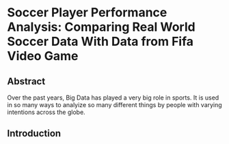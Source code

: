 # Soccer Player Performance Analysis: Comparing Real World Soccer Data With Data from Fifa Video Game



## Abstract 

Over the past years, Big Data has played a very big role in sports. It is used in so many ways to analyize so many different things by people with varying intentions across the globe.



## Introduction
